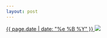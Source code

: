 ```yaml
---
layout: post
---
```


<p>
  <a href="/439">
    <time>{{ page.date | date: "%e %B %Y" }}</time>
    <img src="https://s3.amazonaws.com/life.aaronjgreenberg.com/439.jpg">
  </a>
  
</p>
